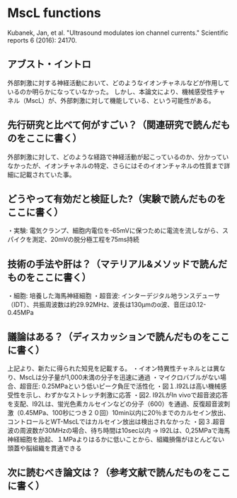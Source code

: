 # MscL functions
Kubanek, Jan, et al. "Ultrasound modulates ion channel currents." Scientific reports 6 (2016): 24170.


## アブスト・イントロ
外部刺激に対する神経活動において、どのようなイオンチャネルなどが作用しているのか明らかになっていなかった。
しかし、本論文により、機械感受性チャネル（MscL）が、外部刺激に対して機能している、という可能性がある。


## 先行研究と比べて何がすごい？（関連研究で読んだものをここに書く）
外部刺激に対して、どのような経路で神経活動が起こっているのか、分かっていなかったが、イオンチャネルの特定、さらにはそのイオンチャネルの性質まで詳細に記載されていた事。


## どうやって有効だと検証した?（実験で読んだものをここに書く）
・実験: 電気クランプ、細胞内電位を-65mVに保つために電流を流しながら、スパイクを測定、20mVの脱分極工程を75ms持続

## 技術の手法や肝は？（マテリアル&メソッドで読んだものをここに書く）
・細胞: 培養した海馬神経細胞
・超音波: インターデジタル地ランスデューサ（IDT）、共振周波数は約29.92MHz、波長は130μmのα波、音圧は0.12-0.45MPa


## 議論はある？（ディスカッションで読んだものをここに書く）
上記より、新たに得られた知見を記載する。
・イオン特異性チャネルとは異なり、MscLは分子量が1,000未満の分子を迅速に通過
・マイクロバブルがない場合、超音圧: 0.25MPaという低いピーク負圧で活性化
・図１.I92Lは高い機械感受性を示し、わずかなストレッチ刺激に応答
・図2. I92LがIn vivoで超音波応答を支配、I92Lは、蛍光色素カルセインなどの分子（600）を通過、反復超音波刺激（0.45MPa、100秒につき２０回）10min以内に20％までのカルセイン放出、コントロールとWT-MscLではカルセイン放出は検出されなかった
・図３.超音波の周波数が30MHzの場合、待ち時間は10sec以内
→ I92Lは、0,25MPaで海馬神経細胞を励起、１MPaよりはるかに低いことから、組織損傷がほとんどない頭蓋や脳組織を貫通できる


## 次に読むべき論文は？（参考文献で読んだものをここに書く）



